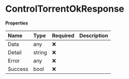 # ControlTorrentOkResponse

**Properties**

| Name    | Type   | Required | Description |
| :------ | :----- | :------- | :---------- |
| Data    | any    | ❌       |             |
| Detail  | string | ❌       |             |
| Error   | any    | ❌       |             |
| Success | bool   | ❌       |             |
